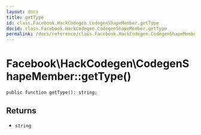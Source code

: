```yaml
---
layout: docs
title: getType
id: class.Facebook.HackCodegen.CodegenShapeMember.getType
docid: class.Facebook.HackCodegen.CodegenShapeMember.getType
permalink: /docs/reference/class.Facebook.HackCodegen.CodegenShapeMember.getType/
---
```

# Facebook\\HackCodegen\\CodegenShapeMember::getType()




``` Hack
public function getType(): string;
```




## Returns




- ` string `